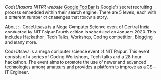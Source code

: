 *CodeUtasava NITRR website*
[Google Foo Bar](https://foobar.withgoogle.com/) is Google's secret recruiting process embedded within their search engine. There are 5 levels, each with a different number of challenges that follow a story.

About :-
 CodeUtsava is a Mega Computer Science event of Central India conducted by NIT Raipur.Fourth edition is scheduled on January 2020. This includes Hackathon, Tech Talks, Workshop, Coding competition, Blogging and many more.
 
 CodeUtsava is a mega computer science event of NIT Raipur. This event consists of a series of Coding Workshops, Tech-talks and a 28-hour hackathon. The event aims to promote the use of newer and advanced technologies among amateurs and provides a platform to improve as a CS -IT Engineer.
